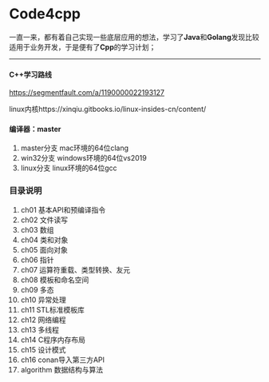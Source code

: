 # Code4cpp

一直一来，都有着自己实现一些底层应用的想法，学习了**Java**和**Golang**发现比较适用于业务开发，于是便有了**Cpp**的学习计划；

---

#### C++学习路线
https://segmentfault.com/a/1190000022193127

linux内核https://xinqiu.gitbooks.io/linux-insides-cn/content/

#### 编译器：master 
1. master分支 mac环境的64位clang
2. win32分支 windows环境的64位vs2019
3. linux分支 linux环境的64位gcc

### 目录说明
1. ch01 基本API和预编译指令
2. ch02 文件读写
3. ch03 数组
4. ch04 类和对象
5. ch05 面向对象
6. ch06 指针
7. ch07 运算符重载、类型转换、友元
8. ch08 模板和命名空间
9. ch09 多态
10. ch10 异常处理
11. ch11 STL标准模板库
12. ch12 网络编程
13. ch13 多线程
14. ch14 C程序内存布局
15. ch15 设计模式
16. ch16 conan导入第三方API
16. algorithm 数据结构与算法